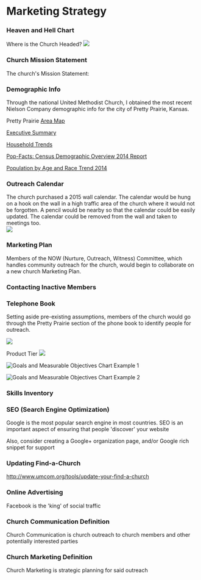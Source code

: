 # Marketing Strategy

### Heaven and Hell Chart

Where is the Church Headed?
![](marketing-strategy/marketing-strategy-heaven-or-hell-chart.jpg)

### Church Mission Statement

The church's Mission Statement: 

### Demographic Info

Through the national United Methodist Church, I obtained the most recent Nielson Company demographic info for the city of Pretty Prairie, Kansas. 

Pretty Prairie [Area Map](https://drive.google.com/file/d/0B02bpu7HZwJRaVp5dGNMOUpYbU0/view?usp=sharing)

[Executive Summary](https://drive.google.com/file/d/0B02bpu7HZwJRMFJTM3BWZXprbWM/view?usp=sharing)

[Household Trends](https://drive.google.com/file/d/0B02bpu7HZwJRV1dnSGplRUxmMDg/view?usp=sharing)

[Pop-Facts: Census Demographic Overview 2014 Report](https://drive.google.com/file/d/0B02bpu7HZwJRSHFwVm5kX0FHMmc/view?usp=sharing)

[Population by Age and Race Trend 2014](https://drive.google.com/file/d/0B02bpu7HZwJRelJTXzd1XzVWUE0/view?usp=sharing)

### Outreach Calendar

The church purchased a 2015 wall calendar. The calendar would be hung on a hook on the wall in a high traffic area of the church where it would not be forgotten. A pencil would be nearby so that the calendar could be easily updated. The calendar could be removed from the wall and taken to meetings too.  
![](marketing-strategy/marketing-strategy-outreach-calendar.JPG)

### Marketing Plan

Members of the NOW (Nurture, Outreach, Witness) Committee, which handles community outreach for the church, would begin to collaborate on a new church Marketing Plan. 

### Contacting Inactive Members

### Telephone Book

Setting aside pre-existing assumptions, members of the church would go through the Pretty Prairie section of the phone book to identify people for outreach. 

![](marketing-strategy/marketing-strategy-telephone-book.JPG)

Product Tier
![](marketing-strategy/marketing-strategy-product-tier.png)

![Goals and Measurable Objectives Chart Example 1](marketing-strategy/marketing-strategy-goals-measurable-objectives-chart-example-1.png)

![Goals and Measurable Objectives Chart Example 2](marketing-strategy/marketing-strategy-goals-measurable-objectives-chart-example-2.png)

### Skills Inventory

### SEO (Search Engine Optimization) 

Google is the most popular search engine in most countries. SEO is an important aspect of ensuring that people 'discover' your website

Also, consider creating a Google+ organization page, and/or Google rich snippet for support

### Updating Find-a-Church

http://www.umcom.org/tools/update-your-find-a-church

### Online Advertising

Facebook is the 'king' of social traffic

### Church Communication Definition

Church Communication is church outreach to church members and other potentially interested parties

### Church Marketing Definition

Church Marketing is strategic planning for said outreach
